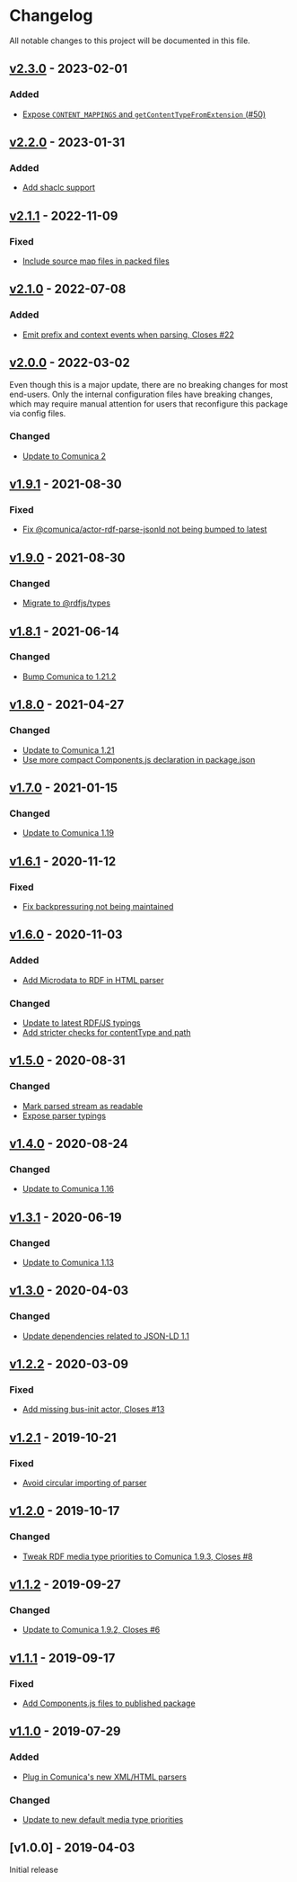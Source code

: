 # Changelog
All notable changes to this project will be documented in this file.

<a name="v2.3.0"></a>
## [v2.3.0](https://github.com/rubensworks/rdf-parse.js/compare/v2.2.0...v2.3.0) - 2023-02-01

### Added
* [Expose `CONTENT_MAPPINGS` and `getContentTypeFromExtension` (#50)](https://github.com/rubensworks/rdf-parse.js/commit/608c540e795ff8884e582ff8371d49d936f5c3f9)

<a name="v2.2.0"></a>
## [v2.2.0](https://github.com/rubensworks/rdf-parse.js/compare/v2.1.1...v2.2.0) - 2023-01-31

### Added
* [Add shaclc support](https://github.com/rubensworks/rdf-parse.js/commit/ebcab6d03e168ecdfb311d4626d37da86dc5b380)

<a name="v2.1.1"></a>
## [v2.1.1](https://github.com/rubensworks/rdf-parse.js/compare/v2.1.0...v2.1.1) - 2022-11-09

### Fixed
* [Include source map files in packed files](https://github.com/rubensworks/rdf-parse.js/commit/21d1999143164edb7644a33c0509cee4ae742b00)

<a name="v2.1.0"></a>
## [v2.1.0](https://github.com/rubensworks/rdf-parse.js/compare/v1.9.1...v2.1.0) - 2022-07-08

### Added
* [Emit prefix and context events when parsing, Closes #22](https://github.com/rubensworks/rdf-parse.js/commit/e971663f1fee53237fd279541dfefb2a2b844a7a)

<a name="v2.0.0"></a>
## [v2.0.0](https://github.com/rubensworks/rdf-parse.js/compare/v1.9.1...v2.0.0) - 2022-03-02

Even though this is a major update, there are no breaking changes for most end-users.
Only the internal configuration files have breaking changes, which may require manual attention for users that reconfigure this package via config files.

### Changed
* [Update to Comunica 2](https://github.com/rubensworks/rdf-parse.js/commit/9e914d6ad372f2d94e2d0530828408497f6023c0)

<a name="v1.9.1"></a>
## [v1.9.1](https://github.com/rubensworks/rdf-parse.js/compare/v1.8.1...v1.9.1) - 2021-08-30

### Fixed
* [Fix @comunica/actor-rdf-parse-jsonld not being bumped to latest](https://github.com/rubensworks/rdf-parse.js/commit/54dcf82fcab34b6efe42feb5a7f27e26249cd697)

<a name="v1.9.0"></a>
## [v1.9.0](https://github.com/rubensworks/rdf-parse.js/compare/v1.8.1...v1.9.0) - 2021-08-30

### Changed
* [Migrate to @rdfjs/types](https://github.com/rubensworks/rdf-parse.js/commit/d587837df2b4c7063c1a67fd744523542e41da4c)

<a name="v1.8.1"></a>
## [v1.8.1](https://github.com/rubensworks/rdf-parse.js/compare/v1.8.0...v1.8.1) - 2021-06-14

### Changed
* [Bump Comunica to 1.21.2](https://github.com/rubensworks/rdf-parse.js/commit/1685a074835a8b336cc3d79b0cf6446528bcc848)

<a name="v1.8.0"></a>
## [v1.8.0](https://github.com/rubensworks/rdf-parse.js/compare/v1.7.0...v1.8.0) - 2021-04-27

### Changed
* [Update to Comunica 1.21](https://github.com/rubensworks/rdf-parse.js/commit/b9d0f4affd63fa23c399d7d79243381b3b9a32c7)
* [Use more compact Components.js declaration in package.json](https://github.com/rubensworks/rdf-parse.js/commit/43780d421c462119a9b80861d25dfe4bcf9537cd)

<a name="v1.7.0"></a>
## [v1.7.0](https://github.com/rubensworks/rdf-parse.js/compare/v1.6.1...v1.7.0) - 2021-01-15

### Changed
* [Update to Comunica 1.19](https://github.com/rubensworks/rdf-parse.js/commit/f4bd95540af1c02304b0d6d230b850ce72152c91)

<a name="v1.6.1"></a>
## [v1.6.1](https://github.com/rubensworks/rdf-parse.js/compare/v1.6.0...v1.6.1) - 2020-11-12

### Fixed
* [Fix backpressuring not being maintained](https://github.com/rubensworks/rdf-parse.js/commit/269c757935c54b388e1bde076dc29c2afc2e8e7b)

<a name="v1.6.0"></a>
## [v1.6.0](https://github.com/rubensworks/rdf-parse.js/compare/v1.5.0...v1.6.0) - 2020-11-03

### Added
* [Add Microdata to RDF in HTML parser](https://github.com/rubensworks/rdf-parse.js/commit/756ffa32a23b190381809c685d7837f8e969ec5e)

### Changed
* [Update to latest RDF/JS typings](https://github.com/rubensworks/rdf-parse.js/commit/a6724f2b2c5f23dea37be6b965bc07049f9b1b1e)
* [Add stricter checks for contentType and path](https://github.com/rubensworks/rdf-parse.js/commit/641c4f7ee475a47a8510694e974cff5143a88442)

<a name="v1.5.0"></a>
## [v1.5.0](https://github.com/rubensworks/rdf-parse.js/compare/v1.4.0...v1.5.0) - 2020-08-31

### Changed
* [Mark parsed stream as readable](https://github.com/rubensworks/rdf-parse.js/commit/7cb0dc71f95a6d17353a0c493a75774df8685e29)
* [Expose parser typings](https://github.com/rubensworks/rdf-parse.js/commit/d0124e764e0b6c85bbb023f2622cea14fdd748b8)

<a name="v1.4.0"></a>
## [v1.4.0](https://github.com/rubensworks/rdf-parse.js/compare/v1.3.1...v1.4.0) - 2020-08-24

### Changed
* [Update to Comunica 1.16](https://github.com/rubensworks/rdf-parse.js/commit/162c234a925c57916610731efdbca0742fc5c60c)

<a name="v1.3.1"></a>
## [v1.3.1](https://github.com/rubensworks/rdf-parse.js/compare/v1.3.0...v1.3.1) - 2020-06-19

### Changed
* [Update to Comunica 1.13](https://github.com/rubensworks/rdf-parse.js/commit/924ae4d36c3cccb6145a8c326782f803583a744b)

<a name="v1.3.0"></a>
## [v1.3.0](https://github.com/rubensworks/rdf-parse.js/compare/v1.2.2...v1.3.0) - 2020-04-03

### Changed
* [Update dependencies related to JSON-LD 1.1](https://github.com/rubensworks/rdf-parse.js/commit/cb44d464ef7b32521d8008feaf2830ee5c307421)

<a name="v1.2.2"></a>
## [v1.2.2](https://github.com/rubensworks/rdf-parse.js/compare/v1.2.1...v1.2.2) - 2020-03-09

### Fixed
* [Add missing bus-init actor, Closes #13](https://github.com/rubensworks/rdf-parse.js/commit/df5d976fda03e60051b33bf8d66cec60207e0743)

<a name="v1.2.1"></a>
## [v1.2.1](https://github.com/rubensworks/rdf-parse.js/compare/v1.1.2...v1.2.1) - 2019-10-21

### Fixed
* [Avoid circular importing of parser](https://github.com/rubensworks/rdf-parse.js/commit/fa0eed536f651f2a094a26130ac9fffdc7351cb6)

<a name="v1.2.0"></a>
## [v1.2.0](https://github.com/rubensworks/rdf-parse.js/compare/v1.1.2...v1.2.0) - 2019-10-17

### Changed
* [Tweak RDF media type priorities to Comunica 1.9.3, Closes #8](https://github.com/rubensworks/rdf-parse.js/commit/25f245ad67ecba1777e4702a643b7b9506b00649)

<a name="v1.1.2"></a>
## [v1.1.2](https://github.com/rubensworks/rdf-parse.js/compare/v1.1.1...v1.1.2) - 2019-09-27

### Changed
* [Update to Comunica 1.9.2, Closes #6](https://github.com/rubensworks/rdf-parse.js/commit/4921877f4ce53be257966bec969cc5f315ef5172)

<a name="v1.1.1"></a>
## [v1.1.1](https://github.com/rubensworks/rdf-parse.js/compare/v1.1.0...v1.1.1) - 2019-09-17

### Fixed
* [Add Components.js files to published package](https://github.com/rubensworks/rdf-parse.js/commit/1741ba9b488ce2fcc3e298a5d27def0e2734b440)

<a name="v1.1.0"></a>
## [v1.1.0](https://github.com/rubensworks/rdf-parse.js/compare/v1.0.0...v1.1.0) - 2019-07-29

### Added
* [Plug in Comunica's new XML/HTML parsers](https://github.com/rubensworks/rdf-parse.js/commit/96d7c9459719154db1352f3557816ba0cd5bb37c)

### Changed
* [Update to new default media type priorities](https://github.com/rubensworks/rdf-parse.js/commit/f326ac8a2f5df4cb5f2a290221c85e3659fbeda0)

<a name="v1.0.0"></a>
## [v1.0.0] - 2019-04-03

Initial release
